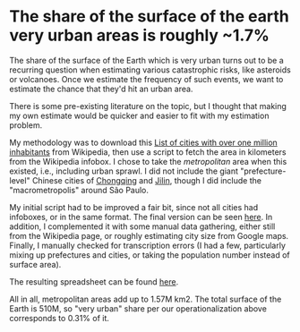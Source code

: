 The share of the surface of the earth very urban areas is roughly ~1.7%
=======================================================

The share of the surface of the Earth which is very urban turns out to be a recurring question when estimating various catastrophic risks, like asteroids or volcanoes. Once we estimate the frequency of such events, we want to estimate the chance that they'd hit an urban area. 

There is some pre-existing literature on the topic, but I thought that making my own estimate would be quicker and easier to fit with my estimation problem.

My methodology was to download this [List of cities with over one million inhabitants](https://en.wikipedia.org/wiki/List_of_cities_with_over_one_million_inhabitants) from Wikipedia, then use a script to fetch the area in kilometers from the Wikipedia infobox. I chose to take the *metropolitan* area when this existed, i.e., including urban sprawl. I did not include the giant "prefecture-level" Chinese cities of [Chongqing](https://en.wikipedia.org/wiki/Chongqing) and [Jilin](https://en.wikipedia.org/wiki/Jilin), though I did include the "macrometropolis" around São Paulo.

My initial script had to be improved a fair bit, since not all cities had infoboxes, or in the same format. The final version can be seen [here](./src/areas.sh). In addition, I complemented it with some manual data gathering, either still from the Wikipedia page, or roughly estimating city size from Google maps. Finally, I manually checked for transcription errors (I had a few, particularly mixing up prefectures and cities, or taking the population number instead of surface area).

The resulting spreadsheet can be found [here](./src/List_of_cities_with_over_one_million_inhabitants_with_areas_manual.csv). 

All in all, metropolitan areas add up to 1.57M km2. The total surface of the Earth is 510M, so "very urban" share per our operationalization above corresponds to 0.31% of it.




